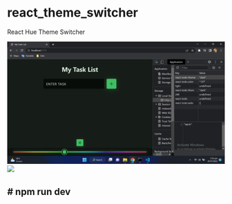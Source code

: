 # react_theme_switcher

React Hue Theme Switcher


![](Screenshot1.png)
<br />
![](Screensho2.png)
<br />

<h2># npm run dev</h2>
